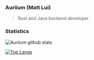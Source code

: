 ### Auriium (Matt Lui)
> Rust and Java backend developer

### Statistics

![Auriium github stats](https://github-readme-stats.vercel.app/api?username=Auriium2&show_icons=true&theme=onedark&count_private=true)

[![Top Langs](https://github-readme-stats.vercel.app/api/top-langs/?username=Auriium2&layout=compact&theme=onedark)](https://github.com/anuraghazra/github-readme-stats)


